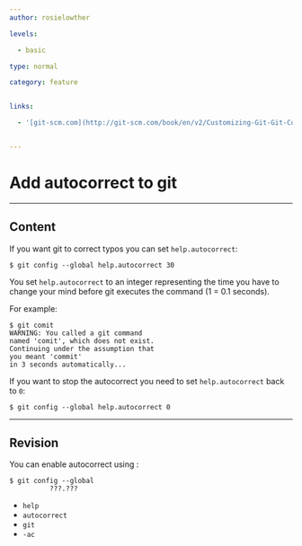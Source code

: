 ```yaml
---
author: rosielowther

levels:

  - basic

type: normal

category: feature


links:

  - '[git-scm.com](http://git-scm.com/book/en/v2/Customizing-Git-Git-Configuration){website}'


---
```


# Add autocorrect to git

---
## Content

If you want git to correct typos you can set `help.autocorrect`:
```
$ git config --global help.autocorrect 30
```
You set `help.autocorrect` to an integer representing the time you have to change your mind before git executes the command (1 = 0.1 seconds).

For example:
```
$ git comit
WARNING: You called a git command
named 'comit', which does not exist.
Continuing under the assumption that
you meant 'commit'
in 3 seconds automatically...
```

If you want to stop the autocorrect you need to set `help.autocorrect` back to `0`:
```
$ git config --global help.autocorrect 0
```

---
## Revision

You can enable autocorrect using :
```
$ git config --global
          ???.???
```

* `help`
* `autocorrect`
* `git`
* `-ac`

